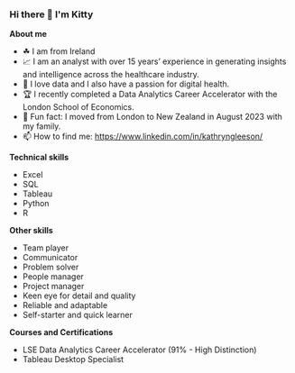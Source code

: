 ### Hi there 👋 I'm Kitty 

**About me**
- ☘ I am from Ireland 
- 📈 I am an analyst with over 15 years’ experience in generating insights and intelligence across the healthcare industry. 
- 💚 I love data and I also have a passion for digital health. 
- 🏆 I recently completed a Data Analytics Career Accelerator with the London School of Economics.
- 🏉 Fun fact: I moved from London to New Zealand in August 2023 with my family.
- 📫 How to find me: https://www.linkedin.com/in/kathryngleeson/


**Technical skills**
- Excel
- SQL
- Tableau
- Python
- R

**Other skills**
- Team player
- Communicator 
- Problem solver
- People manager
- Project manager
- Keen eye for detail and quality
- Reliable and adaptable
- Self-starter and quick learner 

**Courses and Certifications**
- LSE Data Analytics Career Accelerator (91% - High Distinction)
- Tableau Desktop Specialist
